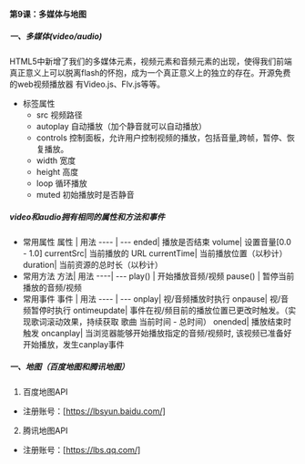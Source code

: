 #### 第9课：多媒体与地图
##### 一、多媒体(video/audio)
HTML5中新增了我们的多媒体元素，视频元素和音频元素的出现，使得我们前端真正意义上可以脱离flash的怀抱，成为一个真正意义上的独立的存在。开源免费的web视频播放器 有Video.js、Flv.js等等。

- 标签属性
  - src	视频路径
  - autoplay 自动播放（加个静音就可以自动播放）
  - controls  控制面板，允许用户控制视频的播放，包括音量,跨帧，暂停、恢复播放。
  - width  宽度
  - height  高度
  - loop  循环播放
  - muted 初始播放时是否静音

##### video和audio拥有相同的属性和方法和事件
- 常用属性
    属性 | 用法
    ---- | ---
    ended|   播放是否结束
    volume|  设置音量[0.0 - 1.0]
    currentSrc|  当前播放的 URL
    currentTime| 当前播放位置（以秒计）
    duration|  当前资源的总时长（以秒计）
- 常用方法
    方法| 用法
    ----| ---
    play()   | 开始播放音频/视频
    pause() |  暂停当前播放的音频/视频
- 常用事件
    事件 | 用法
    ---- | ---
    onplay|   视/音频播放时执行
    onpause|  视/音频暂停时执行
    ontimeupdate|  事件在视/频目前的播放位置已更改时触发。（实现歌词滚动效果，持续获取 歌曲 当前时间 - 总时间）
    onended| 播放结束时触发
    oncanplay|  当浏览器能够开始播放指定的音频/视频时, 该视频已准备好开始播放，发生canplay事件
##### 一、地图（百度地图和腾讯地图）
1. 百度地图API
- 注册账号：[https://lbsyun.baidu.com/]
2. 腾讯地图API
- 注册账号：[https://lbs.qq.com/]